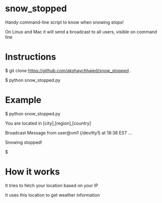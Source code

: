 # snow_stopped
Handy command-line script to know when snowing stops!

On Linux and Mac it will send a broadcast to all users, visible on command line

# Instructions
$ git clone https://github.com/akshaychhajed/snow_stopped .

$ python snow_stopped.py

# Example
$ python snow_stopped.py

You are located in [city],[region],[country]

Broadcast Message from user@vm1
	(/dev/tty1) at 18:38 EST ...

Snowing stopped!

$

# How it works

It tries to fetch your location based on your IP

It uses this location to get weather information
